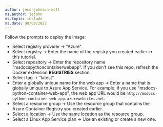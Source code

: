```yaml
---
author: jess-johnson-msft
ms.author: jejohn
ms.topic: include
ms.date: 08/03/2022
---
```


Follow the prompts to deploy the image:

* Select registry provider &rarr; "Azure"
* Select registry &rarr; Enter the name of the registry you created earlier in this tutorial.
* Select repository &rarr; Enter the repository name "msdocspythoncontainerwebapp". If you don't see this repo, refresh the Docker extension **REGISTRIES** section.
* Select tag &rarr; "latest"
* Enter a globally unique name for the web app &rarr; Enter a name that is globally unique to Azure App Service. For example, if you use "msdocs-python-container-web-app", the web app URL would be `http://msdocs-python-container-web-app.azurewebsites.net`.
* Select a resource group &rarr; Use the resource group that contains the Azure Container Registry you created earlier.
* Select a location &rarr; Use the same location as the resource group.
* Select a Linux App Service plan &rarr; Use an existing or create a new one.
